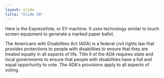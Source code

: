 ```yaml
---
layout: slide
title: "Slide 39"
---
```


Here is the ExpressVote, or EV machine. It uses technology similar to touch screen equipment to generate a marked paper ballot.

The Americans with Disabilities Act (ADA) is a federal civil rights law that provides protections to people with disabilities to ensure that they are treated equally in all aspects of life. Title II of the ADA requires state and local governments to ensure that people with disabilities have a full and equal opportunity to vote. The ADA's provisions apply to all aspects of voting.